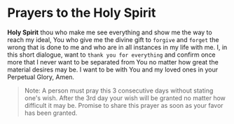 # Prayers to the Holy Spirit

**Holy Spirit** thou who make me see everything
and show me the way to reach my
ideal, You who give me the divine gift to
`forgive` and `forget` the wrong that is
done to me and who are in all instances
in my life with me. I, in this short dialogue,
want to `thank you for everything` and
confirm once more that I never want to
be separated from You no matter how
great the material desires may be. I want
to be with You and my loved ones in your
Perpetual Glory, Amen.

>Note: A person must pray this 3 consecutive days
>without stating one's wish. After the 3rd day
>your wish will be granted no matter how difficult
>it may be. Promise to share this prayer as soon
>as your favor has been granted.